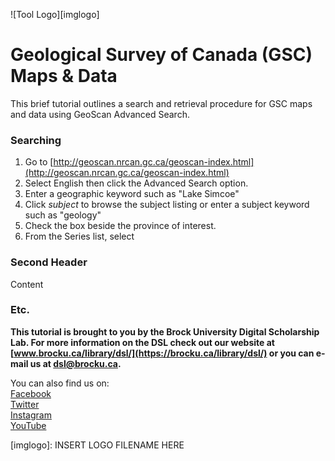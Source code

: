 ![Tool Logo][imglogo]


# Geological Survey of Canada (GSC) Maps & Data
This brief tutorial outlines a search and retrieval procedure for GSC maps and data using GeoScan Advanced Search.

### Searching
1. Go to [http://geoscan.nrcan.gc.ca/geoscan-index.html](http://geoscan.nrcan.gc.ca/geoscan-index.html) 
2. Select English then click the Advanced Search option.
3. Enter a geographic keyword such as "Lake Simcoe"
4. Click *subject* to browse the subject listing or enter a subject keyword such as "geology"
5. Check the box beside the province of interest.
6. From the Series list, select

### Second Header

Content

### Etc.
 
 
 

  
**This tutorial is brought to you by the Brock University Digital Scholarship Lab.  For more information on the DSL check out our website at [www.brocku.ca/library/dsl/](https://brocku.ca/library/dsl/) or you can e-mail us at dsl@brocku.ca.**  
  
You can also find us on:  
[Facebook](https://www.facebook.com/Brock-University-Digital-Scholarship-Lab-349407235866792/)  
[Twitter](https://twitter.com/brock_dsl)  
[Instagram](https://www.instagram.com/brock_dsl/?hl=en)  
[YouTube](https://www.youtube.com/channel/UC2eEqPkDo-1N3qilxv-N_1g/featured?view_as=subscriber)










<!--- Please use reference style images so that it is easier to update pictures later --->

[imglogo]: INSERT LOGO FILENAME HERE
